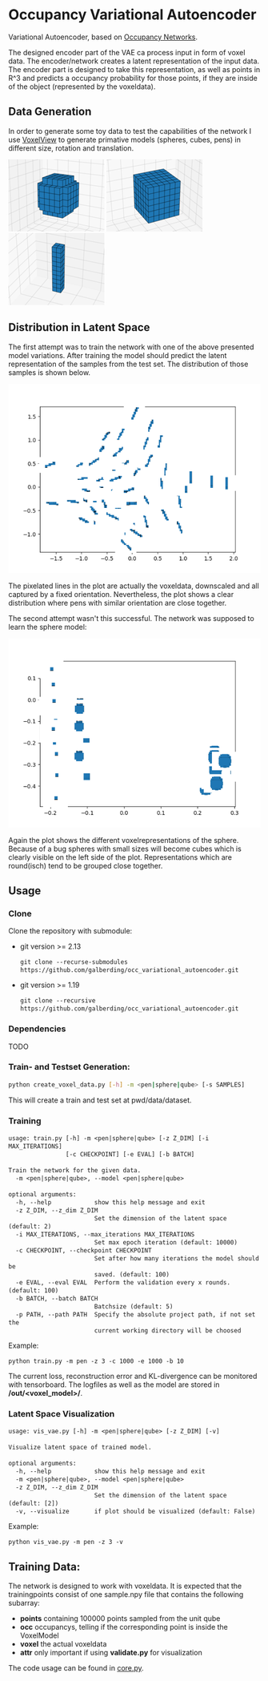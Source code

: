 # Occupancy Variational Autoencoder
Variational Autoencoder, based on [Occupancy Networks](https://github.com/autonomousvision/occupancy_networks).

The designed encoder part of the VAE ca process input in form of voxel data. The encoder/network creates a 
latent representation of the input data. The encoder part is designed to take this representation, as well as points
in R^3 and predicts a occupancy probability for those points, if they are inside of the object (represented by the voxeldata).

## Data Generation

In order to generate some toy data to test the capabilities of the network I use [VoxelView](https://github.com/galberding/VoxelView/tree/217b4dc7073696ba147d196c504f8062bb207936)
to generate primative models (spheres, cubes, pens) in different size, rotation and translation.

![](assets/vox_sphere_small.png)
![](assets/vox_qube_small.png)
![](assets/vox_pen_small.png)

## Distribution in Latent Space

The first attempt was to train the network with one of the above presented model variations. 
After training the model should predict the latent representation of the samples from the test set.
The distribution of those samples is shown below.

![](assets/Latent_visualization_pens.png)

The pixelated lines in the plot are actually the voxeldata, downscaled and all captured by a fixed orientation.
Nevertheless, the plot shows a clear distribution where pens with similar orientation are close together.

The second attempt wasn't this successful. The network was supposed to learn the sphere model:

![](assets/Latent_visualization_spheres.png)

Again the plot shows the different voxelrepresentations of the sphere. Because of a bug spheres with small sizes
will become cubes which is clearly visible on the left side of the plot. Representations which are round(isch) tend to be grouped 
close together. 

## Usage
### Clone
Clone the repository with submodule:
* git version >= 2.13
    ```
    git clone --recurse-submodules https://github.com/galberding/occ_variational_autoencoder.git
    ```
* git version >= 1.19
    ```
    git clone --recursive https://github.com/galberding/occ_variational_autoencoder.git
    ```
### Dependencies
TODO
### Train- and Testset Generation:
```bash
python create_voxel_data.py [-h] -m <pen|sphere|qube> [-s SAMPLES]
```
This will create a train and test set at pwd/data/dataset. 

### Training
```
usage: train.py [-h] -m <pen|sphere|qube> [-z Z_DIM] [-i MAX_ITERATIONS]
                [-c CHECKPOINT] [-e EVAL] [-b BATCH]

Train the network for the given data.
  -m <pen|sphere|qube>, --model <pen|sphere|qube>

optional arguments:
  -h, --help            show this help message and exit
  -z Z_DIM, --z_dim Z_DIM
                        Set the dimension of the latent space (default: 2)
  -i MAX_ITERATIONS, --max_iterations MAX_ITERATIONS
                        Set max epoch iteration (default: 10000)
  -c CHECKPOINT, --checkpoint CHECKPOINT
                        Set after how many iterations the model should be
                        saved. (default: 100)
  -e EVAL, --eval EVAL  Perform the validation every x rounds. (default: 100)
  -b BATCH, --batch BATCH
                        Batchsize (default: 5)
  -p PATH, --path PATH  Specify the absolute project path, if not set the
                        current working directory will be choosed
```
Example:
```
python train.py -m pen -z 3 -c 1000 -e 1000 -b 10
```
The current loss, reconstruction error and KL-divergence can be monitored with tensorboard.
The logfiles as well as the model are stored in **/out/<voxel_model>/**.

### Latent Space Visualization

```
usage: vis_vae.py [-h] -m <pen|sphere|qube> [-z Z_DIM] [-v]

Visualize latent space of trained model.

optional arguments:
  -h, --help            show this help message and exit
  -m <pen|sphere|qube>, --model <pen|sphere|qube>
  -z Z_DIM, --z_dim Z_DIM
                        Set the dimension of the latent space (default: [2])
  -v, --visualize       if plot should be visualized (default: False)

```

Example:
```
python vis_vae.py -m pen -z 3 -v
```
## Training Data:
The network is designed to work with voxeldata. It is expected that the trainingpoints consist of one sample.npy file that 
contains the following subarray:
* **points** containing 100000 points sampled from the unit qube
* **occ** occupancys, telling if the corresponding point is inside the VoxelModel 
* **voxel** the actual voxeldata 
* **attr**  only important if using **validate.py** for visualization

The code usage can be found in [core.py](/dataloader/core.py).